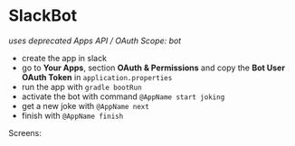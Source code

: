 # SlackBot

_uses deprecated Apps API / OAuth Scope: bot_

- create the app in slack 
- go to **Your Apps**, section **OAuth & Permissions** and copy the **Bot User OAuth Token** in `application.properties`
- run the app with `gradle bootRun`
- activate the bot with command `@AppName start joking`
- get a new joke with `@AppName next`
- finish with `@AppName finish`

Screens:

